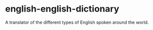 english-english-dictionary
==========================

A translator of the different types of English spoken around the world.
